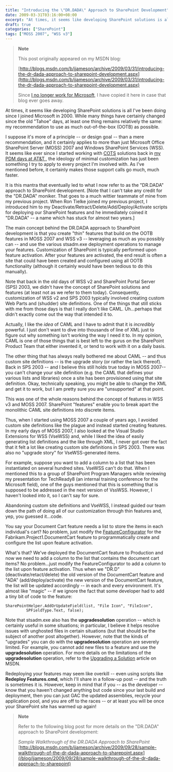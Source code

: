 ```yaml
---
title: "Introducing the \"DR.DADA\" Approach to SharePoint Development"
date: 2009-03-31T03:16:00+08:00
excerpt: "At times, it seems like developing SharePoint solutions is all I've been doing since I joined Microsoft in 2000. While many things have certainly changed since the old \"Tahoe\" days, at least one thing remains relatively the same: my recommendation to..."
draft: true
categories: ["SharePoint"]
tags: ["MOSS 2007", "WSS v3"]
---
```


> **Note**
> 
> This post originally appeared on my MSDN blog:
> 
> [http://blogs.msdn.com/b/jjameson/archive/2009/03/31/introducing-the-dr-dada-approach-to-sharepoint-development.aspx](http://blogs.msdn.com/b/jjameson/archive/2009/03/31/introducing-the-dr-dada-approach-to-sharepoint-development.aspx)
> 
> Since [I no longer work for Microsoft](/blog/jjameson/2011/09/02/last-day-with-microsoft), I have copied it here in case that blog ever goes away.

At times, it seems like developing SharePoint solutions is all I've been doing since I joined Microsoft in 2000. While many things have certainly changed since the old "Tahoe" days, at least one thing remains relatively the same: my recommendation to use as much out-of-the-box (OOTB) as possible.

I suppose it's more of a principle -- or design goal -- than a mere recommendation, and it certainly applies to more than just Microsoft Office SharePoint Server (MOSS) 2007 and Windows SharePoint Services (WSS). It seems like ever since I started working with [COTS](http://en.wikipedia.org/wiki/Commercial_off-the-shelf) solutions back in [my PDM
days at AT&T](/blog/jjameson/2007/03/03/who-is-this-guy),, the ideology of minimal customization has just been something I try to apply to every project I'm involved with. As I've mentioned before, it certainly makes those support calls go much, much faster.

It is this mantra that eventually led to what I now refer to as the "DR.DADA" approach to SharePoint development. [Note that I can't take any credit for the "DR.DADA" moniker. That goes to a much wittier teammate of mine from my previous project. When Ron Tielke joined my previous project, I introduced him to my Deactivate/Retract/Delete/Add/Deploy/Activate scripts for deploying our SharePoint features and he immediately coined it "DR.DADA" -- a name which has stuck for almost two years.]

The main concept behind the DR.DADA approach to SharePoint development is that you create "thin" features that build on the OOTB features in MOSS 2007 and WSS v3 -- leveraging as much as you possibly can -- and use the various stsadm.exe deployment operations to manage your features. Customization of SharePoint is typically performed upon feature activation. After your features are activated, the end result is often a site that could have been created and configured using all OOTB functionality (although it certainly would have been tedious to do this manually).

Note that back in the old days of WSS v2 and SharePoint Portal Server (SPS) 2003, we didn't have the concept of SharePoint solutions and features (at least not as we refer to them today). Consequently, customization of WSS v2 and SPS 2003 typically involved creating custom Web Parts and (shudder) site definitions. One of the things that still sticks with me from those days is that I really don't like CAML. Uh...perhaps that didn't exactly come out the way that intended it to.

Actually, I like the *idea* of CAML and I have to admit that it is *incredibly* powerful. I just don't want to dive into thousands of line of XML just to figure out why something isn't working the way I need it to. In my opinion, CAML is one of those things that is best left to the gurus on the SharePoint Product Team that either invented it, or tend to work with it on a daily basis.

The other thing that has always really bothered me about CAML -- and thus custom site definitions -- is the upgrade story (or rather the lack thereof). Back in SPS 2003 -- and I believe this still holds true today in MOSS 2007-- you can't change your site definition (e.g. the CAML that defines your various lists and libraries) once a site has been provisioned using that site definition. Okay, technically speaking, you might be able to change the XML and get it to work, but I am pretty sure you are "unsupported" at that point.

This was one of the whole reasons behind the concept of features in WSS v3 and MOSS 2007. SharePoint "features" enable you to break apart the monolithic CAML site definitions into discrete items.

Thus, when I started using MOSS 2007 a couple of years ago, I avoided custom site definitions like the plague and instead started creating features. In my early days of MOSS 2007, I also looked at the Visual Studio Extensions for WSS (VseWSS) and, while I liked the idea of easily generating list definitions and the like through XML, I never got over the fact that it felt a lot like creating custom site definitions in SPS 2003. There was also no "upgrade story" for VseWSS-generated items.

For example, suppose you want to add a column to a list that has been instantiated on several hundred sites. VseWSS can't do that. When I mentioned this to a group of SharePoint Program Managers while reviewing my presentation for TechReady8 (an internal training conference for the Microsoft field), one of the guys mentioned that this is something that is supposed to be addressed in the next version of VssWSS. However, I haven't looked into it, so I can't say for sure.

Abandoning custom site definitions and VseWSS, I instead guided our team down the path of doing all of our customization through thin features and, yep, you guessed it...code.

You say your Document Cart feature needs a list to store the items in each individual's cart? No problem, just modify the [FeatureConfigurator](/blog/jjameson/2007/03/22/what-s-in-a-name-defaultfeaturereceiver-vs-featureconfigurator) for the Fabrikam.Project1.DocumentCart feature to programmatically create and configure the list upon feature activation.

What's that? We've deployed the DocumentCart feature to Production and now we need to add a column to the list that contains the document cart items? No problem...just modify the FeatureConfigurator to add a column to the list upon feature activation. Thus when we "DR.D" (deactivate/retact/delete) the old version of the DocumentCart feature and "ADA" (add/deploy/activate) the new version of the DocumentCart feature, the list will be updated accordingly -- in each and every environment. It's almost like "magic" -- if we ignore the fact that some developer had to add a tiny bit of code to the feature:

```
SharePointHelper.AddOrUpdateField(list, "File Icon", "FileIcon",
         SPFieldType.Text, false);
```

Note that stsadm.exe also has the **upgradesolution** operation -- which is certainly useful in some situations; in particular, I believe it helps resolve issues with unghosted files in certain situations (but that should be the subject of another post altogether). However, note that the kinds of "upgrades" you can do with the **upgradesolution** operation are severely limited. For example, you cannot add new files to a feature and use the **upgradesolution** operation. For more details on the limitations of the **upgradesolution** operation, refer to the [Upgrading a Solution](http://msdn.microsoft.com/en-us/library/aa543659.aspx) article on MSDN.

Redeploying your features may seem like overkill -- even using scripts like **Redeploy Features.cmd**, which I'll share in a follow-up post -- and the truth is sometimes it is. However, keep in mind that if you -- as the developer -- know that you haven't changed anything but code since your last build and deployment, then you can just GAC the updated assemblies, recycle your application pool, and you are off to the races -- or at least you will be once your SharePoint site has warmed up again!

> **Note**
> 
> Refer to the following blog post for more details on the "DR.DADA" approach
> to SharePoint development:
> 
> <cite>Sample Walkthrough of the DR.DADA Approach to SharePoint</cite>
> [http://blogs.msdn.com/b/jjameson/archive/2009/09/28/sample-walkthrough-of-the-dr-dada-approach-to-sharepoint.aspx](/blog/jjameson/2009/09/28/sample-walkthrough-of-the-dr-dada-approach-to-sharepoint)

